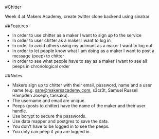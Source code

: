 #Chitter

Week 4 at Makers Academy, create twitter clone backend using sinatra\

##Features
- In order to use chitter as a maker I want to sign up to the service
- In order to user chitter as a maker I want to log in
- In order to avoid others using my account as a maker I want to log out
- In order to let people know what I am doing as a maker I want to post a message (peep) to chitter
- In order to see what people have to say as a maker I want to see all peeps in chronological order

##Notes
- Makers sign up to chitter with their email, password, name and a user name (e.g. sam@makersacademy.com, s3cr3t, Samuel Russell Hampden Joseph, tansaku).
- The username and email are unique.
- Peeps (posts to chitter) have the name of the maker and their user handle.
- Use bcrypt to secure the passwords.
- Use data mapper and postgres to save the data.
- You don't have to be logged in to see the peeps.
- You only can peep if you are logged in.
